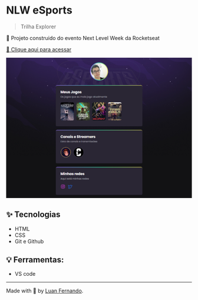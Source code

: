 # NLW eSports 

> Trilha Explorer

🚀 Projeto construido do evento Next Level Week da Rocketseat

[🔗 Clique aqui para acessar](https://luuan11.github.io/nlw-esports-explorer)

![preview](./.github/preview.png)

## ✨ Tecnologias

- HTML
- CSS
- Git e Github

## 💡 Ferramentas:
- VS code

---
Made with 💜 by [Luan Fernando](https://www.linkedin.com/in/luan-fernando/).
